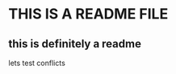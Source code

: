 # THIS IS A README FILE

this is definitely a readme
-------------------------

lets test conflicts
